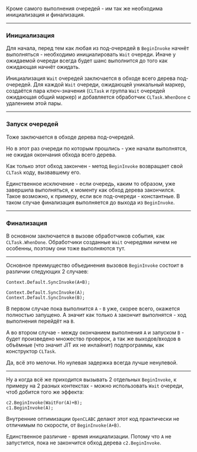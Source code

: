 


Кроме самого выполнения очередей - им так же необходима инициализация и финализация.

---
### Инициализация

Для начала, перед тем как любая из под-очередей в `BeginInvoke` начнёт выполняться - необходимо инициалировать `Wait` очереди.
Иначе у ожидаемой очереди всегда будет шанс выполнится до того как ожидающая начнёт ожидать.

Инициализация `Wait` очередей заключается в обходе всего дерева под-очередей. Для каждой `Wait` очереди, ожидающей уникальный маркер,
создаётся пара ключ-значения (`CLTask` и группа `Wait` очередей ожидающая общий маркер) и добавляется обработчик `CLTask.WhenDone` с удалением этой пары.

---
### Запуск очередей

Тоже заключается в обходе дерева под-очередей.

Но в этот раз очереди по которым прошлись - уже начали выполнятся, не ожидая окончания обхода всего дерева.

Как только этот обход закончен - метод `BeginInvoke` возвращает свой `CLTask` коду, вызвавшему его.

Единственное исключение - если очередь, каким то образом, уже завершила выполняться, к моменту как обход дерева закончился.\
Такое возможно, к примеру, если все под-очереди - константные. В таком случае финализация выполняется до выхода из `BeginInvoke`.

---
### Финализация

В основном заключается в вызове обработчиков события, как `CLTask.WhenDone`.
Обработчики созданные `Wait` очередями ничем не особенны, поэтому они тоже выполняются тут.

---

Основное преимущество объединения вызовов `BeginInvoke` состоит в различии следующих 2 случаев:
```
Context.Default.SyncInvoke(A+B);
```
```
Context.Default.SyncInvoke(A);
Context.Default.SyncInvoke(B);
```
В первом случае пока выполнится `A` - `B` уже, скорее всего, окажется полностью запущено.
А значит как только `A` закончит выполнятся - ход выполнения перейдёт на `B`.

А во втором случае - между окончанием выполнения `A` и запуском `B` - будет произведено множество проверок,
а так же выходов/входов в объёмные (что значит JIT их не инлайнит) подпрограммы, как конструктор `CLTask`.

Да, всё это мелочи. Но нулевая задержка всегда лучше ненулевой.

---

Ну а когда всё же приходится вызывать 2 отдельных `BeginInvoke`, к примеру на 2 разных
контекстах - можно использовать `Wait` очереди, чтоб добится того же эффекта:
```
c2.BeginInvoke(WaitFor(A)+B);
c1.BeginInvoke(A);
```
Внутренние оптимизации `OpenCLABC` делают этот код практически не отличимым по скорости, от `BeginInvoke(A+B)`.

Единственное различие - время инициализации. Потому что `A` не запустится, пока не закончится обход дерева `c2.BeginInvoke`.


